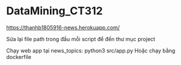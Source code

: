 # DataMining_CT312
 
https://thanhb1805916-news.herokuapp.com/ 

Sửa lại file path trong đầu mỗi script để đến thư mục project

Chạy web app tại news_topics: python3 src/app.py
Hoặc chạy bằng dockerfile
